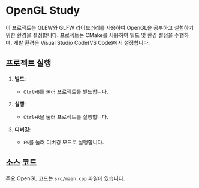 # OpenGL Study

이 프로젝트는 GLEW와 GLFW 라이브러리를 사용하여 OpenGL을 공부하고 실험하기 위한 환경을 설정합니다. 프로젝트는 CMake를 사용하여 빌드 및 환경 설정을 수행하며, 개발 환경은 Visual Studio Code(VS Code)에서 설정합니다.

## 프로젝트 실행

1. **빌드**:
    - `Ctrl+B`를 눌러 프로젝트를 빌드합니다.

2. **실행**:
    - `Ctrl+R`을 눌러 프로젝트를 실행합니다.

3. **디버깅**:
    - `F5`를 눌러 디버깅 모드로 실행합니다.

## 소스 코드

주요 OpenGL 코드는 `src/main.cpp` 파일에 있습니다.